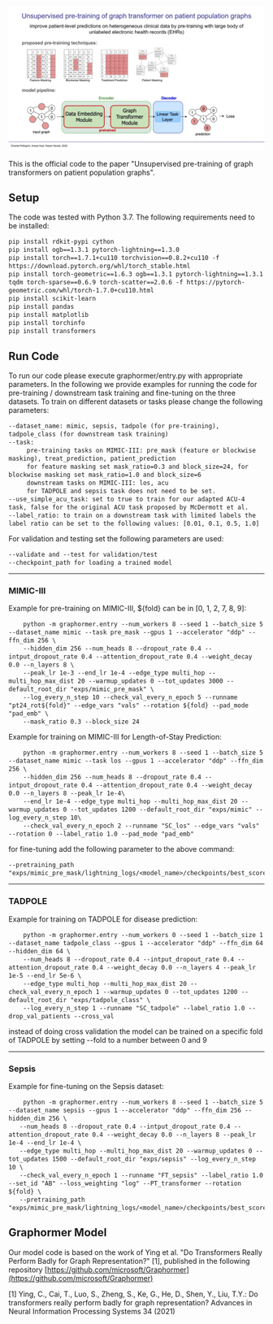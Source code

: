 ![method overview](overview.jpg)

This is the official code to the paper "Unsupervised pre-training of graph transformers on patient population graphs".

## Setup

The code was tested with Python 3.7. The following requirements need to be installed:

```
pip install rdkit-pypi cython
pip install ogb==1.3.1 pytorch-lightning==1.3.0
pip install torch==1.7.1+cu110 torchvision==0.8.2+cu110 -f https://download.pytorch.org/whl/torch_stable.html
pip install torch-geometric==1.6.3 ogb==1.3.1 pytorch-lightning==1.3.1 tqdm torch-sparse==0.6.9 torch-scatter==2.0.6 -f https://pytorch-geometric.com/whl/torch-1.7.0+cu110.html
pip install scikit-learn
pip install pandas
pip install matplotlib
pip install torchinfo
pip install transformers
```

## Run Code

To run our code please execute graphormer/entry.py with appropriate parameters. In the following we provide examples for running the code for
pre-training / downstream task training and fine-tuning on the three datasets. To train on different datasets or tasks please change the following
parameters:

```
--dataset_name: mimic, sepsis, tadpole (for pre-training), tadpole_class (for downstream task training)
--task:
     pre-training tasks on MIMIC-III: pre_mask (feature or blockwise masking), treat_prediction, patient_prediction
     for feature masking set mask_ratio=0.3 and block_size=24, for blockwise masking set mask_ratio=1.0 and block_size=6
     downstream tasks on MIMIC-III: los, acu
     for TADPOLE and sepsis task does not need to be set.
--use_simple_acu_task: set to true to train for our adapted ACU-4 task, false for the original ACU task proposed by McDermott et al.
--label_ratio: to train on a downstream task with limited labels the label ratio can be set to the following values: [0.01, 0.1, 0.5, 1.0]
```

For validation and testing set the following parameters are used:

```
--validate and --test for validation/test
--checkpoint_path for loading a trained model
```

---

### MIMIC-III

Example for pre-training on MIMIC-III, ${fold} can be in [0, 1, 2, 7, 8, 9]:

```
    python -m graphormer.entry --num_workers 8 --seed 1 --batch_size 5 --dataset_name mimic --task pre_mask --gpus 1 --accelerator "ddp" --ffn_dim 256 \
    --hidden_dim 256 --num_heads 8 --dropout_rate 0.4 --intput_dropout_rate 0.4 --attention_dropout_rate 0.4 --weight_decay 0.0 --n_layers 8 \
    --peak_lr 1e-3 --end_lr 1e-4 --edge_type multi_hop --multi_hop_max_dist 20 --warmup_updates 0 --tot_updates 3000 --default_root_dir "exps/mimic_pre_mask" \
    --log_every_n_step 10 --check_val_every_n_epoch 5 --runname "pt24_rot${fold}" --edge_vars "vals" --rotation ${fold} --pad_mode "pad_emb" \
    --mask_ratio 0.3 --block_size 24
```

Example for training on MIMIC-III for Length-of-Stay Prediction:

```
    python -m graphormer.entry --num_workers 8 --seed 1 --batch_size 5 --dataset_name mimic --task los --gpus 1 --accelerator "ddp" --ffn_dim 256 \
    --hidden_dim 256 --num_heads 8 --dropout_rate 0.4 --intput_dropout_rate 0.4 --attention_dropout_rate 0.4 --weight_decay 0.0 --n_layers 8 --peak_lr 1e-4\
    --end_lr 1e-4 --edge_type multi_hop --multi_hop_max_dist 20 --warmup_updates 0 --tot_updates 1200 --default_root_dir "exps/mimic" --log_every_n_step 10\
    --check_val_every_n_epoch 2 --runname "SC_los" --edge_vars "vals" --rotation 0 --label_ratio 1.0 --pad_mode "pad_emb"
```

for fine-tuning add the following parameter to the above command:

```
--pretraining_path "exps/mimic_pre_mask/lightning_logs/<model_name>/checkpoints/best_score.pt"
```

---

### TADPOLE

Example for training on TADPOLE for disease prediction:

```
    python -m graphormer.entry --num_workers 0 --seed 1 --batch_size 1 --dataset_name tadpole_class --gpus 1 --accelerator "ddp" --ffn_dim 64 --hidden_dim 64 \
    --num_heads 8 --dropout_rate 0.4 --intput_dropout_rate 0.4 --attention_dropout_rate 0.4 --weight_decay 0.0 --n_layers 4 --peak_lr 1e-5 --end_lr 5e-6 \
    --edge_type multi_hop --multi_hop_max_dist 20 --check_val_every_n_epoch 1 --warmup_updates 0 --tot_updates 1200 --default_root_dir "exps/tadpole_class" \
    --log_every_n_step 1 --runname "SC_tadpole" --label_ratio 1.0 --drop_val_patients --cross_val
```

instead of doing cross validation the model can be trained on a specific fold of TADPOLE by setting --fold to a number between 0 and 9

---

### Sepsis

Example for fine-tuning on the Sepsis dataset:

```
    python -m graphormer.entry --num_workers 8 --seed 1 --batch_size 5 --dataset_name sepsis --gpus 1 --accelerator "ddp" --ffn_dim 256 --hidden_dim 256 \
   --num_heads 8 --dropout_rate 0.4 --intput_dropout_rate 0.4 --attention_dropout_rate 0.4 --weight_decay 0.0 --n_layers 8 --peak_lr 1e-4 --end_lr 1e-4 \
   --edge_type multi_hop --multi_hop_max_dist 20 --warmup_updates 0 --tot_updates 1500 --default_root_dir "exps/sepsis" --log_every_n_step 10 \
   --check_val_every_n_epoch 1 --runname "FT_sepsis" --label_ratio 1.0 --set_id "AB" --loss_weighting "log" --PT_transformer --rotation ${fold} \
   --pretraining_path "exps/mimic_pre_mask/lightning_logs/<model_name>/checkpoints/best_score.pt"
```

## Graphormer Model

Our model code is based on the work of Ying et al. "Do Transformers Really Perform Badly for Graph Representation?" [1], published in the following
repository [https://github.com/microsoft/Graphormer](https://github.com/microsoft/Graphormer)

[1] Ying, C., Cai, T., Luo, S., Zheng, S., Ke, G., He, D., Shen, Y., Liu, T.Y.: Do transformers really perform badly for graph representation?
Advances in Neural Information Processing Systems 34 (2021)
